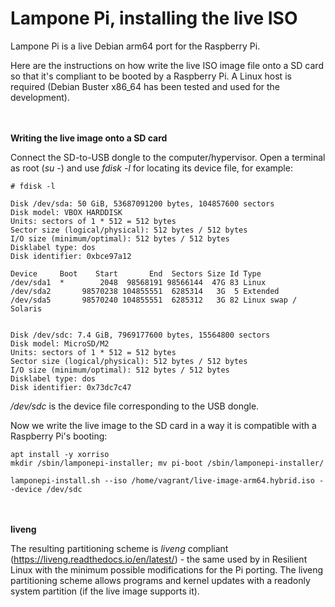 # Lampone Pi, installing the live ISO

Lampone Pi is a live Debian arm64 port for the Raspberry Pi.

Here are the instructions on how write the live ISO image file onto a SD card so that it's compliant to be booted by a Raspberry Pi.
A Linux host is required (Debian Buster x86_64 has been tested and used for the development).

**\
\
Writing the live image onto a SD card**

Connect the SD-to-USB dongle to the computer/hypervisor.
Open a terminal as root (*su -*) and use *fdisk -l* for locating its device file, for example:

    # fdisk -l
    
    Disk /dev/sda: 50 GiB, 53687091200 bytes, 104857600 sectors
    Disk model: VBOX HARDDISK   
    Units: sectors of 1 * 512 = 512 bytes
    Sector size (logical/physical): 512 bytes / 512 bytes
    I/O size (minimum/optimal): 512 bytes / 512 bytes
    Disklabel type: dos
    Disk identifier: 0xbce97a12

    Device     Boot    Start       End  Sectors Size Id Type
    /dev/sda1  *        2048  98568191 98566144  47G 83 Linux
    /dev/sda2       98570238 104855551  6285314   3G  5 Extended
    /dev/sda5       98570240 104855551  6285312   3G 82 Linux swap / Solaris


    Disk /dev/sdc: 7.4 GiB, 7969177600 bytes, 15564800 sectors
    Disk model: MicroSD/M2      
    Units: sectors of 1 * 512 = 512 bytes
    Sector size (logical/physical): 512 bytes / 512 bytes
    I/O size (minimum/optimal): 512 bytes / 512 bytes
    Disklabel type: dos
    Disk identifier: 0x73dc7c47

*/dev/sdc* is the device file corresponding to the USB dongle.

Now we write the live image to the SD card in a way it is compatible with a Raspberry Pi's booting:

    apt install -y xorriso
    mkdir /sbin/lamponepi-installer; mv pi-boot /sbin/lamponepi-installer/
    
    lamponepi-install.sh --iso /home/vagrant/live-image-arm64.hybrid.iso --device /dev/sdc


**\
\
liveng**

The resulting partitioning scheme is *liveng* compliant (https://liveng.readthedocs.io/en/latest/) - the same used by in Resilient Linux with the minimum possible modifications for the Pi porting. The liveng partitioning scheme allows programs and kernel updates with a readonly system partition (if the live image supports it).
